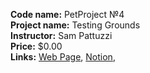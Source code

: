 **Code name:** PetProject №4  
**Project name:** Testing Grounds   
**Instructor:** Sam Pattuzzi  
**Price:** $0.00  
**Links:**
[Web Page](https://github.com/Jimmy2Guys/Testing-Grounds),
[Notion](https://www.notion.so/Testing-Grounds-FPS-8e32ed8719e94d248bba07a172ab3bfe),